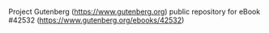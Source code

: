 Project Gutenberg (https://www.gutenberg.org) public repository for eBook #42532 (https://www.gutenberg.org/ebooks/42532)
